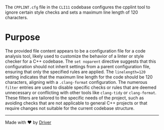 <!--------------------------------------------------------------------------------->
<!-- IMPORTANT: This file is auto-generated by Driver (https://driver.ai). -------->
<!-- Manual edits may be overwritten on future commits. --------------------------->
<!--------------------------------------------------------------------------------->

The `CPPLINT.cfg` file in the `CLI11` codebase configures the cpplint tool to ignore certain style checks and sets a maximum line length of 120 characters.

# Purpose
The provided file content appears to be a configuration file for a code analysis tool, likely used to customize the behavior of a linter or style checker for a C++ codebase. The `set noparent` directive suggests that this configuration should not inherit settings from a parent configuration file, ensuring that only the specified rules are applied. The `linelength=120` setting indicates that the maximum line length for the code should be 120 characters, aligning with a `.clang-format` configuration. The numerous `filter` entries are used to disable specific checks or rules that are deemed unnecessary or conflicting with other tools like `clang-tidy` or `clang-format`. These filters are tailored to the specific needs of the project, such as avoiding checks that are not applicable to general C++ projects or that require changes not suitable for the current codebase structure.

---
Made with ❤️ by [Driver](https://www.driver.ai/)